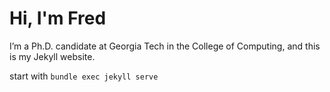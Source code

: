 # Hi, I'm Fred
I’m a Ph.D. candidate at Georgia Tech in the College of Computing, and this is my Jekyll website.

start with  `bundle exec jekyll serve`
